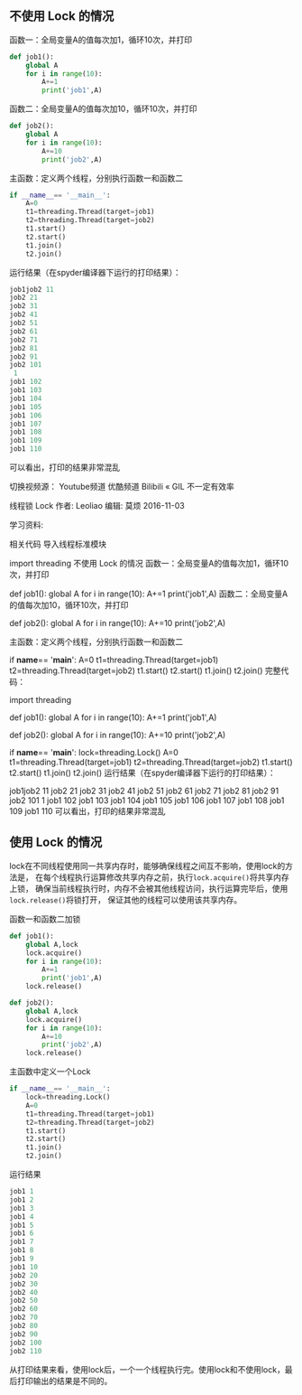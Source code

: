 
## 不使用 Lock 的情况 

函数一：全局变量A的值每次加1，循环10次，并打印
```py
def job1():
    global A
    for i in range(10):
        A+=1
        print('job1',A)
```

函数二：全局变量A的值每次加10，循环10次，并打印
```py
def job2():
    global A
    for i in range(10):
        A+=10
        print('job2',A)
```

主函数：定义两个线程，分别执行函数一和函数二
```py
if __name__== '__main__':
    A=0
    t1=threading.Thread(target=job1)
    t2=threading.Thread(target=job2)
    t1.start()
    t2.start()
    t1.join()
    t2.join()
```

运行结果（在spyder编译器下运行的打印结果）：
```py
job1job2 11
job2 21
job2 31
job2 41
job2 51
job2 61
job2 71
job2 81
job2 91
job2 101
 1
job1 102
job1 103
job1 104
job1 105
job1 106
job1 107
job1 108
job1 109
job1 110
```
可以看出，打印的结果非常混乱


 

切换视频源：  Youtube频道   优酷频道   Bilibili
« GIL 不一定有效率

线程锁 Lock
作者: Leoliao 编辑: 莫烦 2016-11-03

 
学习资料:

相关代码
导入线程标准模块

import threading
不使用 Lock 的情况 
函数一：全局变量A的值每次加1，循环10次，并打印

def job1():
    global A
    for i in range(10):
        A+=1
        print('job1',A)
函数二：全局变量A的值每次加10，循环10次，并打印

def job2():
    global A
    for i in range(10):
        A+=10
        print('job2',A)

主函数：定义两个线程，分别执行函数一和函数二

if __name__== '__main__':
    A=0
    t1=threading.Thread(target=job1)
    t2=threading.Thread(target=job2)
    t1.start()
    t2.start()
    t1.join()
    t2.join()
完整代码：

import threading

def job1():
    global A
    for i in range(10):
        A+=1
        print('job1',A)

def job2():
    global A
    for i in range(10):
        A+=10
        print('job2',A)

if __name__== '__main__':
    lock=threading.Lock()
    A=0
    t1=threading.Thread(target=job1)
    t2=threading.Thread(target=job2)
    t1.start()
    t2.start()
    t1.join()
    t2.join()
运行结果（在spyder编译器下运行的打印结果）：

job1job2 11
job2 21
job2 31
job2 41
job2 51
job2 61
job2 71
job2 81
job2 91
job2 101
 1
job1 102
job1 103
job1 104
job1 105
job1 106
job1 107
job1 108
job1 109
job1 110
可以看出，打印的结果非常混乱

## 使用 Lock 的情况 
lock在不同线程使用同一共享内存时，能够确保线程之间互不影响，使用lock的方法是， 在每个线程执行运算修改共享内存之前，执行`lock.acquire()`将共享内存上锁， 确保当前线程执行时，内存不会被其他线程访问，执行运算完毕后，使用`lock.release()`将锁打开， 保证其他的线程可以使用该共享内存。

函数一和函数二加锁
```py
def job1():
    global A,lock
    lock.acquire()
    for i in range(10):
        A+=1
        print('job1',A)
    lock.release()

def job2():
    global A,lock
    lock.acquire()
    for i in range(10):
        A+=10
        print('job2',A)
    lock.release()
```

主函数中定义一个Lock
```py
if __name__== '__main__':
    lock=threading.Lock()
    A=0
    t1=threading.Thread(target=job1)
    t2=threading.Thread(target=job2)
    t1.start()
    t2.start()
    t1.join()
    t2.join()
```

运行结果
```py
job1 1
job1 2
job1 3
job1 4
job1 5
job1 6
job1 7
job1 8
job1 9
job1 10
job2 20
job2 30
job2 40
job2 50
job2 60
job2 70
job2 80
job2 90
job2 100
job2 110
```
从打印结果来看，使用lock后，一个一个线程执行完。使用lock和不使用lock，最后打印输出的结果是不同的。